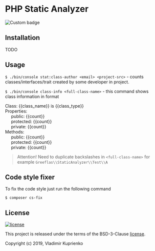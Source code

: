 PHP Static Analyzer
===================

![Custom badge](https://img.shields.io/badge/greeflas-default--project-red.svg)

Installation
------------

TODO

Usage
-----

`$ ./bin/console stat:class-author <email> <project-src>` - counts classes/interfaces/trait
created by some developer in project.

`$ ./bin/console class-info <full-class-name>` - this command shows class information in format

Class: {{class_name}} is {{class_type}}  
Properties:  
&nbsp;&nbsp;&nbsp;&nbsp; public: {{count}}  
&nbsp;&nbsp;&nbsp;&nbsp; protected: {{count}}  
&nbsp;&nbsp;&nbsp;&nbsp; private: {{count}}  
Methods:  
&nbsp;&nbsp;&nbsp;&nbsp; public: {{count}}  
&nbsp;&nbsp;&nbsp;&nbsp; protected: {{count}}  
&nbsp;&nbsp;&nbsp;&nbsp; private: {{count}}

> Attention! Need to duplicate backslashes in `<full-class-name>` for example `Greeflas\\StaticAnalyzer\\Test\\A`

Code style fixer
----------------


To fix the code style just run the following command

```
$ composer cs-fix
```

License
-------

[![license](https://img.shields.io/github/license/greeflas/default-project.svg)](LICENSE)

This project is released under the terms of the BSD-3-Clause [license](LICENSE).

Copyright (c) 2019, Vladimir Kuprienko

